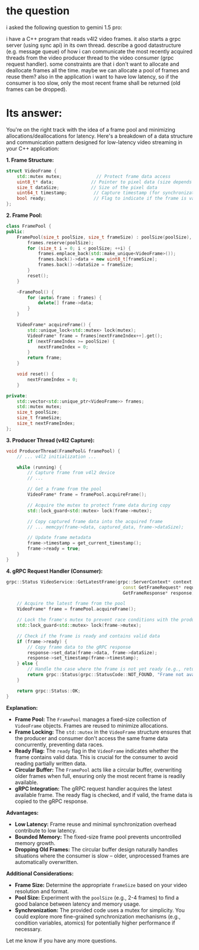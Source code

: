 # the question

i asked the following question to gemini 1.5 pro:

i have a C++ program that reads v4l2 video frames. it also starts a grpc server (using sync api) in its own thread. describe a good datastructure (e.g. message queue) of how i can communicate the most recently acquired threads from the video producer thread to the video consumer (grpc request handler). some constraints are that i don't want to allocate and deallocate frames all the time. maybe we can allocate a pool of frames and reuse them? also in the application i want to have low latency, so if the consumer is too slow, only the most recent frame shall be returned (old frames can be dropped).

# Its answer:

You're on the right track with the idea of a frame pool and minimizing allocations/deallocations for latency. Here's a breakdown of a data structure and communication pattern designed for low-latency video streaming in your C++ application:

**1. Frame Structure:**

```c++
struct VideoFrame {
    std::mutex mutex;             // Protect frame data access
    uint8_t* data;              // Pointer to pixel data (size depends on resolution/format)
    size_t dataSize;            // Size of the pixel data
    uint64_t timestamp;          // Capture timestamp (for synchronization)
    bool ready;                  // Flag to indicate if the frame is valid
};
```

**2. Frame Pool:**

```c++
class FramePool {
public:
    FramePool(size_t poolSize, size_t frameSize) : poolSize(poolSize), frameSize(frameSize) {
        frames.reserve(poolSize);
        for (size_t i = 0; i < poolSize; ++i) {
            frames.emplace_back(std::make_unique<VideoFrame>());
            frames.back()->data = new uint8_t[frameSize];
            frames.back()->dataSize = frameSize;
        }
        reset();
    }

    ~FramePool() {
        for (auto& frame : frames) {
            delete[] frame->data;
        }
    }

    VideoFrame* acquireFrame() {
        std::unique_lock<std::mutex> lock(mutex);
        VideoFrame* frame = frames[nextFrameIndex++].get();
        if (nextFrameIndex >= poolSize) {
            nextFrameIndex = 0; 
        }
        return frame;
    }

    void reset() {
        nextFrameIndex = 0;
    }

private:
    std::vector<std::unique_ptr<VideoFrame>> frames;
    std::mutex mutex;
    size_t poolSize;
    size_t frameSize;
    size_t nextFrameIndex;
};
```

**3. Producer Thread (v4l2 Capture):**

```c++
void ProducerThread(FramePool& framePool) {
    // ... v4l2 initialization ...

    while (running) {
        // Capture frame from v4l2 device
        // ...

        // Get a frame from the pool
        VideoFrame* frame = framePool.acquireFrame(); 

        // Acquire the mutex to protect frame data during copy
        std::lock_guard<std::mutex> lock(frame->mutex);

        // Copy captured frame data into the acquired frame
        // ... memcpy(frame->data, captured_data, frame->dataSize); 

        // Update frame metadata
        frame->timestamp = get_current_timestamp(); 
        frame->ready = true; 
    }
}
```

**4. gRPC Request Handler (Consumer):**

```c++
grpc::Status VideoService::GetLatestFrame(grpc::ServerContext* context, 
                                            const GetFrameRequest* request,
                                            GetFrameResponse* response) {

    // Acquire the latest frame from the pool
    VideoFrame* frame = framePool.acquireFrame();

    // Lock the frame's mutex to prevent race conditions with the producer
    std::lock_guard<std::mutex> lock(frame->mutex);

    // Check if the frame is ready and contains valid data
    if (frame->ready) {
        // Copy frame data to the gRPC response
        response->set_data(frame->data, frame->dataSize);
        response->set_timestamp(frame->timestamp);
    } else {
        // Handle the case where the frame is not yet ready (e.g., return an error)
        return grpc::Status(grpc::StatusCode::NOT_FOUND, "Frame not available"); 
    }

    return grpc::Status::OK;
}
```

**Explanation:**

* **Frame Pool:**  The `FramePool` manages a fixed-size collection of `VideoFrame` objects. Frames are reused to minimize allocations.
* **Frame Locking:** The `std::mutex` in the `VideoFrame` structure ensures that the producer and consumer don't access the same frame data concurrently, preventing data races.
* **Ready Flag:** The `ready` flag in the `VideoFrame` indicates whether the frame contains valid data. This is crucial for the consumer to avoid reading partially written data.
* **Circular Buffer:** The `FramePool` acts like a circular buffer, overwriting older frames when full, ensuring only the most recent frame is readily available. 
* **gRPC Integration:** The gRPC request handler acquires the latest available frame. The ready flag is checked, and if valid, the frame data is copied to the gRPC response.

**Advantages:**

* **Low Latency:** Frame reuse and minimal synchronization overhead contribute to low latency.
* **Bounded Memory:** The fixed-size frame pool prevents uncontrolled memory growth.
* **Dropping Old Frames:** The circular buffer design naturally handles situations where the consumer is slow – older, unprocessed frames are automatically overwritten.

**Additional Considerations:**

* **Frame Size:** Determine the appropriate `frameSize` based on your video resolution and format.
* **Pool Size:** Experiment with the `poolSize` (e.g., 2-4 frames) to find a good balance between latency and memory usage.
* **Synchronization:** The provided code uses a mutex for simplicity. You could explore more fine-grained synchronization mechanisms (e.g., condition variables, atomics) for potentially higher performance if necessary. 

Let me know if you have any more questions.
